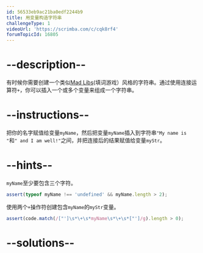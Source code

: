 ```yaml
---
id: 56533eb9ac21ba0edf2244b9
title: 用变量构造字符串
challengeType: 1
videoUrl: 'https://scrimba.com/c/cqk8rf4'
forumTopicId: 16805
---
```


# --description--

有时候你需要创建一个类似[Mad Libs](https://en.wikipedia.org/wiki/Mad_Libs)(填词游戏）风格的字符串。通过使用连接运算符`+`，你可以插入一个或多个变量来组成一个字符串。

# --instructions--

把你的名字赋值给变量`myName`，然后把变量`myName`插入到字符串`"My name is "`和`" and I am well!"`之间，并把连接后的结果赋值给变量`myStr`。

# --hints--

`myName`至少要包含三个字符。

```js
assert(typeof myName !== 'undefined' && myName.length > 2);
```

使用两个`+`操作符创建包含`myName`的`myStr`变量。

```js
assert(code.match(/["']\s*\+\s*myName\s*\+\s*["']/g).length > 0);
```

# --solutions--


